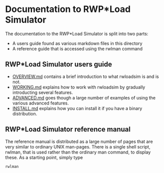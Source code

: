 # Documentation to RWP\*Load Simulator

The documentation to the RWP\*Load Simulator is split into two parts:

* A users guide found as various markdown files in this directory
* A reference guide that is accessed using the rwlman command

## RWP\*Load Simulator users guide

* [OVERVIEW.md](OVERVIEW.md) contains a brief introduction to what rwloadsim is and is not.
* [WORKING.md](WORKING.md)  explains how to work with rwloadsim by gradually introducting several features.
* [ADVANCED.md](ADVANCED.md) goes though a large number of examples of using the various advanced features.
* [INSTALL.md](INSTALL.md) explains how you can install it if you have a binary distribution.

## RWP\*Load Simulator reference manual

The reference manual is distributed as a large number of pages that are very similar
to ordinary UNIX man-pages.
There is a single shell script, rwlman, that is used rather than the ordinary man
command, to display these. 
As a starting point, simply type
```
rwlman
```
